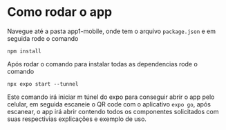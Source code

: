 # Como rodar o app

Navegue até a pasta app1-mobile, onde tem o arquivo `package.json` e em seguida rode o comando

`npm install`

Após rodar o comando para instalar todas as dependencias rode o comando 

`npx expo start --tunnel`

Este comando irá iniciar m túnel do expo para conseguir abrir o app pelo celular,
em seguida escaneie o QR code com o aplicativo `expo go`, após escanear, o app irá abrir
contendo todos os componentes solicitados com suas respectivias explicações e exemplo de uso.
